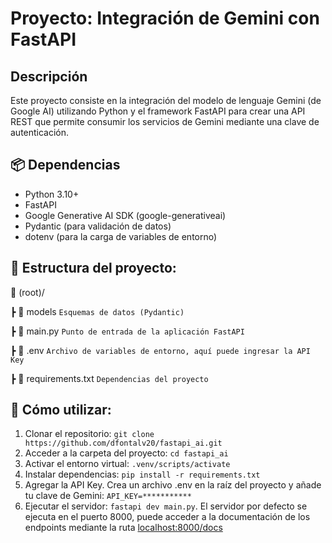 # Proyecto: Integración de Gemini con FastAPI
## Descripción

Este proyecto consiste en la integración del modelo de lenguaje Gemini (de Google AI) utilizando Python y el framework FastAPI para crear una API REST que permite consumir los servicios de Gemini mediante una clave de autenticación.

## 📦 Dependencias
 
* Python 3.10+
* FastAPI
* Google Generative AI SDK (google-generativeai)
* Pydantic (para validación de datos)
* dotenv (para la carga de variables de entorno)

## 📁 Estructura del proyecto:

  📁 (root)/

 ┣ 📁 models           `Esquemas de datos (Pydantic)`

 ┣ 📄 main.py             `Punto de entrada de la aplicación FastAPI`

 ┣ 📄 .env                 `Archivo de variables de entorno, aquí puede ingresar la API Key`

 ┣ 📄 requirements.txt     `Dependencias del proyecto`


## 💫 Cómo utilizar:
1. Clonar el repositorio: `git clone https://github.com/dfontalv20/fastapi_ai.git`
2. Acceder a la carpeta del proyecto: `cd fastapi_ai`
3. Activar el entorno virtual: `.venv/scripts/activate`
4. Instalar dependencias: `pip install -r requirements.txt`
5. Agregar la API Key. Crea un archivo .env en la raíz del proyecto y añade tu clave de Gemini:
`API_KEY=***********`
4. Ejecutar el servidor: `fastapi dev main.py`. El servidor por defecto se ejecuta en el puerto 8000, puede acceder a la documentación de los endpoints mediante la ruta [localhost:8000/docs](http:localhost:8000/docs)